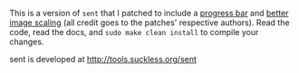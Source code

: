 This is a version of `sent` that I patched to include a [progress bar](https://tools.suckless.org/sent/patches/progress-bar/) and [better image scaling](https://tools.suckless.org/sent/patches/bilinear_scaling/) (all credit goes to the patches' respective authors). Read the code, read the docs, and `sudo make clean install` to compile your changes.


sent is developed at http://tools.suckless.org/sent
